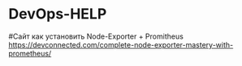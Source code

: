 # DevOps-HELP

#Сайт как установить Node-Exporter + Promitheus
https://devconnected.com/complete-node-exporter-mastery-with-prometheus/


